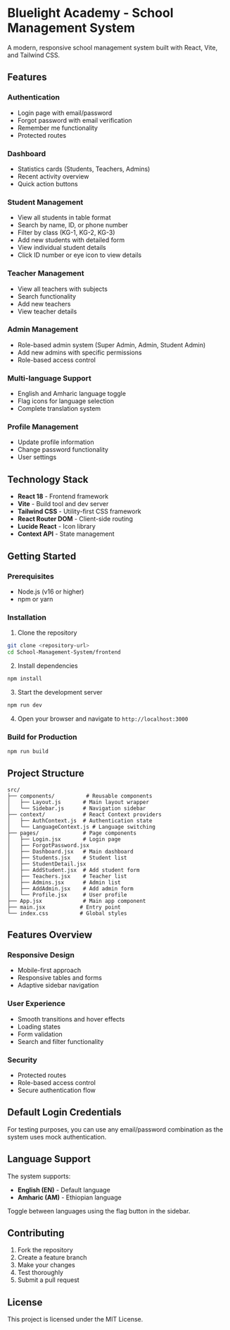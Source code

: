 # Bluelight Academy - School Management System 

A modern, responsive school management system built with React, Vite, and Tailwind CSS.

## Features

### Authentication
- Login page with email/password
- Forgot password with email verification
- Remember me functionality
- Protected routes

### Dashboard
- Statistics cards (Students, Teachers, Admins)
- Recent activity overview
- Quick action buttons

### Student Management
- View all students in table format
- Search by name, ID, or phone number
- Filter by class (KG-1, KG-2, KG-3)
- Add new students with detailed form
- View individual student details
- Click ID number or eye icon to view details

### Teacher Management
- View all teachers with subjects
- Search functionality
- Add new teachers
- View teacher details

### Admin Management
- Role-based admin system (Super Admin, Admin, Student Admin)
- Add new admins with specific permissions
- Role-based access control

### Multi-language Support
- English and Amharic language toggle
- Flag icons for language selection
- Complete translation system

### Profile Management
- Update profile information
- Change password functionality
- User settings

## Technology Stack

- **React 18** - Frontend framework
- **Vite** - Build tool and dev server
- **Tailwind CSS** - Utility-first CSS framework
- **React Router DOM** - Client-side routing
- **Lucide React** - Icon library
- **Context API** - State management

## Getting Started

### Prerequisites
- Node.js (v16 or higher)
- npm or yarn

### Installation

1. Clone the repository
```bash
git clone <repository-url>
cd School-Management-System/frontend
```

2. Install dependencies
```bash
npm install
```

3. Start the development server
```bash
npm run dev
```

4. Open your browser and navigate to `http://localhost:3000`

### Build for Production
```bash
npm run build
```

## Project Structure

```
src/
├── components/          # Reusable components
│   ├── Layout.js       # Main layout wrapper
│   └── Sidebar.js      # Navigation sidebar
├── context/            # React Context providers
│   ├── AuthContext.js  # Authentication state
│   └── LanguageContext.js # Language switching
├── pages/              # Page components
│   ├── Login.jsx       # Login page
│   ├── ForgotPassword.jsx
│   ├── Dashboard.jsx   # Main dashboard
│   ├── Students.jsx    # Student list
│   ├── StudentDetail.jsx
│   ├── AddStudent.jsx  # Add student form
│   ├── Teachers.jsx    # Teacher list
│   ├── Admins.jsx      # Admin list
│   ├── AddAdmin.jsx    # Add admin form
│   └── Profile.jsx     # User profile
├── App.jsx             # Main app component
├── main.jsx           # Entry point
└── index.css          # Global styles
```

## Features Overview

### Responsive Design
- Mobile-first approach
- Responsive tables and forms
- Adaptive sidebar navigation

### User Experience
- Smooth transitions and hover effects
- Loading states
- Form validation
- Search and filter functionality

### Security
- Protected routes
- Role-based access control
- Secure authentication flow

## Default Login Credentials

For testing purposes, you can use any email/password combination as the system uses mock authentication.

## Language Support

The system supports:
- **English (EN)** - Default language
- **Amharic (AM)** - Ethiopian language

Toggle between languages using the flag button in the sidebar.

## Contributing

1. Fork the repository
2. Create a feature branch
3. Make your changes
4. Test thoroughly
5. Submit a pull request

## License

This project is licensed under the MIT License.
